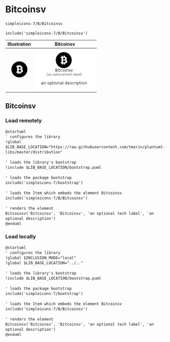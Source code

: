 # Bitcoinsv


```text
simpleicons-7/B/Bitcoinsv
```

```text
include('simpleicons-7/B/Bitcoinsv')
```



| Illustration | Bitcoinsv |
| :---: | :---: |
| ![illustration for Illustration](../../simpleicons-7/B/Bitcoinsv.png) | ![illustration for Bitcoinsv](../../simpleicons-7/B/Bitcoinsv.Local.png) |




## Bitcoinsv

### Load remotely
```plantuml
@startuml
' configures the library
!global $LIB_BASE_LOCATION="https://raw.githubusercontent.com/tmorin/plantuml-libs/master/distribution"

' loads the library's bootstrap
!include $LIB_BASE_LOCATION/bootstrap.puml

' loads the package bootstrap
include('simpleicons-7/bootstrap')

' loads the Item which embeds the element Bitcoinsv
include('simpleicons-7/B/Bitcoinsv')

' renders the element
Bitcoinsv('Bitcoinsv', 'Bitcoinsv', 'an optional tech label', 'an optional description')
@enduml
```

### Load locally
```plantuml
@startuml
' configures the library
!global $INCLUSION_MODE="local"
!global $LIB_BASE_LOCATION="../.."

' loads the library's bootstrap
!include $LIB_BASE_LOCATION/bootstrap.puml

' loads the package bootstrap
include('simpleicons-7/bootstrap')

' loads the Item which embeds the element Bitcoinsv
include('simpleicons-7/B/Bitcoinsv')

' renders the element
Bitcoinsv('Bitcoinsv', 'Bitcoinsv', 'an optional tech label', 'an optional description')
@enduml
```

